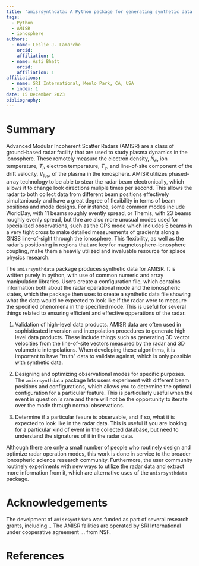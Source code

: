 ```yaml
---
title: 'amisrsynthdata: A Python package for generating synthetic data for the Advanced Modular Incoherent Scatter Radars'
tags:
  - Python
  - AMISR
  - ionosphere
authors:
  - name: Leslie J. Lamarche
    orcid:
    affiliation: 1
  - name: Asti Bhatt
    orcid:
    affiliation: 1
affiliations:
  - name: SRI International, Menlo Park, CA, USA
  - index: 1
date: 15 December 2023
bibliography: 
---
```


# Summary

Advanced Modular Incoherent Scatter Radars (AMISR) are a class of ground-based radar facility that are used to study plasma dynamics in the ionosphere.  These remotely measure the electron density, $N_e$, ion temperature, $T_i$, electron temperature, $T_e$, and line-of-site component of the drift velocity, $V_{los}$, of the plasma in the ionosphere.  AMISR utilizes phased-array technology to be able to stear the radar beam electronically, which allows it to change look directions muliple times per second.  This allows the radar to both collect data from different beam positions effectively simultaniously and have a great degree of flexibility in terms of beam positions and mode designs.  For instance, some common modes include WorldDay, with 11 beams roughly evently spread, or Themis, with 23 beams roughly evenly spread, but thre are also more unusual modes used for specialized observations, such as the GPS mode which includes 5 beams in a very tight cross to make detailed measurements of gradients along a GNSS line-of-sight through the ionosphere. This flexibility, as well as the radar's positioning in regions that are key for magnetosphere-ionosphere coupling, make them a heavily utilized and invaluable resource for splace physics research.

The `amisrsynthdata` package produces synthetic data for AMISR.  It is written purely in python, with use of common numeric and array manipulation libraries.  Users create a configuration file, which contains information both about the radar operational mode and the ionospheric states, which the package then uses to create a synthetic data file showing what the data would be expected to look like if the radar were to measure the specified phenomena in the specified mode.  This is useful for several things related to ensuring efficient and effective opperations of the radar.

1. Validation of high-level data products. AMISR data are often used in sophisticated inversion and interpolation procedures to generate high level data products.  These include things such as generating 3D vector velocities from the line-of-site vectors measured by the radar and 3D volumetric interpolations.  When developing these algorithms, it is important to have "truth" data to validate against, which is only possible with synthetic data.

2. Designing and optimizing observational modes for specific purposes.  The `amisrsynthdata` package lets users experiment with different beam positions and configurations, which allows you to determine the optimal configuration for a particular feature.  This is particularly useful when the event in question is rare and there will not be the opportunity to iterate over the mode through normal observations.

3. Determine if a particular feaure is observable, and if so, what it is expected to look like in the radar data.  This is useful if you are looking for a particular kind of event in the collected database, but need to understand the signatures of it in the radar data.

Although there are only a small number of people who routinely design and optimize radar operation modes, this work is done in service to the broader ionospheric science research community.  Furthermore, the user community routinely experiments with new ways to utilize the radar data and extract more information from it, which are alternative uses of the `amisrsynthdata` package.

# Acknowledgements

The develpment of `amisrsynthdata` was funded as part of several research grants, including...  The AMISR failities are operated by SRI International under cooperative agreement ... from NSF.

# References
